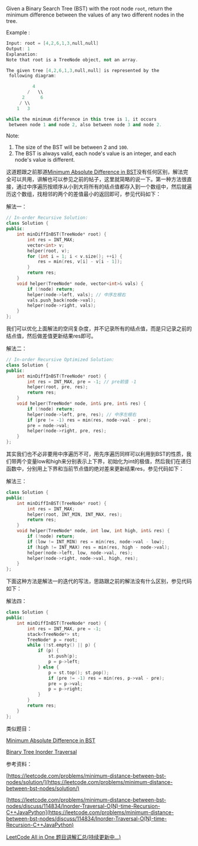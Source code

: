 Given a Binary Search Tree (BST) with the root node `root`, return the minimum difference between the values of any two different nodes in the tree.

Example :

```cpp
Input: root = [4,2,6,1,3,null,null]
Output: 1
Explanation:
Note that root is a TreeNode object, not an array.

The given tree [4,2,6,1,3,null,null] is represented by the
 following diagram:

          4
        /   \\
      2      6
     / \\    
    1   3  

while the minimum difference in this tree is 1, it occurs
 between node 1 and node 2, also between node 3 and node 2.
```

Note:

1. The size of the BST will be between 2 and `100`.
2. The BST is always valid, each node's value is an integer, and each node's value is different.

这道题跟之前那道[Minimum Absolute Difference in BST](http://www.cnblogs.com/grandyang/p/6540165.html)没有任何区别，解法完全可以共用，讲解也可以参见之前的帖子，这里就简略的说一下。第一种方法很直接，通过中序遍历按顺序从小到大将所有的结点值都存入到一个数组中，然后就遍历这个数组，找相邻的两个的差值最小的返回即可，参见代码如下：

解法一：

```cpp
// In-order Recursive Solution:
class Solution {
public:
    int minDiffInBST(TreeNode* root) {
        int res = INT_MAX;
        vector<int> v;
        helper(root, v);
        for (int i = 1; i < v.size(); ++i) {
            res = min(res, v[i] - v[i - 1]);
        }
        return res;
    }
    void helper(TreeNode* node, vector<int>& vals) {
        if (!node) return;
        helper(node->left, vals); // 中序左根右
        vals.push_back(node->val);
        helper(node->right, vals);
    }
};
```

我们可以优化上面解法的空间复杂度，并不记录所有的结点值，而是只记录之前的结点值，然后做差值更新结果res即可。

解法二：

```cpp
// In-order Recursive Optimized Solution:
class Solution {
public:
    int minDiffInBST(TreeNode* root) {
        int res = INT_MAX, pre = -1; // pre前值 -1
        helper(root, pre, res);
        return res;
    }
    void helper(TreeNode* node, int& pre, int& res) {
        if (!node) return;
        helper(node->left, pre, res); // 中序左根右
        if (pre != -1) res = min(res, node->val - pre);
        pre = node->val;
        helper(node->right, pre, res);
    }
};
```

其实我们也不必非要用中序遍历不可，用先序遍历同样可以利用到BST的性质，我们带两个变量low和high来分别表示上下界，初始化为int的极值，然后我们在递归函数中，分别用上下界和当前节点值的绝对差来更新结果res，参见代码如下：

解法三：

```cpp
class Solution {
public:
    int minDiffInBST(TreeNode* root) {
        int res = INT_MAX;
        helper(root, INT_MIN, INT_MAX, res);
        return res;
    }
    void helper(TreeNode* node, int low, int high, int& res) {
        if (!node) return;
        if (low != INT_MIN) res = min(res, node->val - low);
        if (high != INT_MAX) res = min(res, high - node->val);
        helper(node->left, low, node->val, res);
        helper(node->right, node->val, high, res);
    }
};
```

下面这种方法是解法一的迭代的写法，思路跟之前的解法没有什么区别，参见代码如下：

解法四：

```cpp
class Solution {
public:
    int minDiffInBST(TreeNode* root) {
        int res = INT_MAX, pre = -1;
        stack<TreeNode*> st;
        TreeNode* p = root;
        while (!st.empty() || p) {
            if (p) {
                st.push(p);
                p = p->left;
            } else {
                p = st.top(); st.pop();
                if (pre != -1) res = min(res, p->val - pre);
                pre = p->val;
                p = p->right;
            }
        }
        return res;
    }
};
```

类似题目：

[Minimum Absolute Difference in BST](http://www.cnblogs.com/grandyang/p/6540165.html)

[Binary Tree Inorder Traversal](http://www.cnblogs.com/grandyang/p/4297300.html)

参考资料：

[https://leetcode.com/problems/minimum-distance-between-bst-nodes/solution/](https://leetcode.com/problems/minimum-distance-between-bst-nodes/solution/)

[](https://leetcode.com/problems/minimum-distance-between-bst-nodes/discuss/114834/Inorder-Traversal-O(N)-time-Recursion-C++JavaPython)[https://leetcode.com/problems/minimum-distance-between-bst-nodes/discuss/114834/Inorder-Traversal-O(N)-time-Recursion-C++JavaPython](https://leetcode.com/problems/minimum-distance-between-bst-nodes/discuss/114834/Inorder-Traversal-O(N)-time-Recursion-C++JavaPython)

[LeetCode All in One 题目讲解汇总(持续更新中...)](http://www.cnblogs.com/grandyang/p/4606334.html)